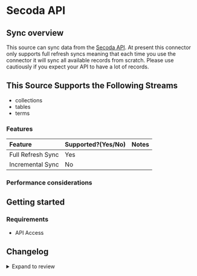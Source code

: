 # Secoda API

## Sync overview

This source can sync data from the [Secoda API](https://docs.secoda.co/secoda-api). At present this connector only supports full refresh syncs meaning that each time you use the connector it will sync all available records from scratch. Please use cautiously if you expect your API to have a lot of records.

## This Source Supports the Following Streams

- collections
- tables
- terms

### Features

| Feature           | Supported?\(Yes/No\) | Notes |
| :---------------- | :------------------- | :---- |
| Full Refresh Sync | Yes                  |       |
| Incremental Sync  | No                   |       |

### Performance considerations

## Getting started

### Requirements

- API Access

## Changelog

<details>
  <summary>Expand to review</summary>

| Version | Date       | Pull Request                                              | Subject                                  |
| :------ | :--------- | :-------------------------------------------------------- | :--------------------------------------- |
| 0.2.15 | 2025-02-08 | [53486](https://github.com/airbytehq/airbyte/pull/53486) | Update dependencies |
| 0.2.14 | 2025-02-01 | [53024](https://github.com/airbytehq/airbyte/pull/53024) | Update dependencies |
| 0.2.13 | 2025-01-25 | [52488](https://github.com/airbytehq/airbyte/pull/52488) | Update dependencies |
| 0.2.12 | 2025-01-18 | [51870](https://github.com/airbytehq/airbyte/pull/51870) | Update dependencies |
| 0.2.11 | 2025-01-11 | [51322](https://github.com/airbytehq/airbyte/pull/51322) | Update dependencies |
| 0.2.10 | 2024-12-28 | [50692](https://github.com/airbytehq/airbyte/pull/50692) | Update dependencies |
| 0.2.9 | 2024-12-21 | [50271](https://github.com/airbytehq/airbyte/pull/50271) | Update dependencies |
| 0.2.8 | 2024-12-14 | [49691](https://github.com/airbytehq/airbyte/pull/49691) | Update dependencies |
| 0.2.7 | 2024-12-12 | [49362](https://github.com/airbytehq/airbyte/pull/49362) | Update dependencies |
| 0.2.6 | 2024-12-11 | [49076](https://github.com/airbytehq/airbyte/pull/49076) | Starting with this version, the Docker image is now rootless. Please note that this and future versions will not be compatible with Airbyte versions earlier than 0.64 |
| 0.2.5 | 2024-11-05 | [48360](https://github.com/airbytehq/airbyte/pull/48360) | Revert to source-declarative-manifest v5.17.0 |
| 0.2.4 | 2024-11-05 | [48337](https://github.com/airbytehq/airbyte/pull/48337) | Update dependencies |
| 0.2.3 | 2024-10-29 | [47908](https://github.com/airbytehq/airbyte/pull/47908) | Update dependencies |
| 0.2.2 | 2024-10-28 | [47566](https://github.com/airbytehq/airbyte/pull/47566) | Update dependencies |
| 0.2.1 | 2024-08-16 | [44196](https://github.com/airbytehq/airbyte/pull/44196) | Bump source-declarative-manifest version |
| 0.2.0 | 2024-08-14 | [44074](https://github.com/airbytehq/airbyte/pull/44074) | Refactor connector to manifest-only format |
| 0.1.14 | 2024-08-12 | [43864](https://github.com/airbytehq/airbyte/pull/43864) | Update dependencies |
| 0.1.13 | 2024-08-10 | [43631](https://github.com/airbytehq/airbyte/pull/43631) | Update dependencies |
| 0.1.12 | 2024-08-03 | [43097](https://github.com/airbytehq/airbyte/pull/43097) | Update dependencies |
| 0.1.11 | 2024-07-27 | [42829](https://github.com/airbytehq/airbyte/pull/42829) | Update dependencies |
| 0.1.10 | 2024-07-20 | [42189](https://github.com/airbytehq/airbyte/pull/42189) | Update dependencies |
| 0.1.9 | 2024-07-13 | [41723](https://github.com/airbytehq/airbyte/pull/41723) | Update dependencies |
| 0.1.8 | 2024-07-10 | [41459](https://github.com/airbytehq/airbyte/pull/41459) | Update dependencies |
| 0.1.7 | 2024-07-09 | [41202](https://github.com/airbytehq/airbyte/pull/41202) | Update dependencies |
| 0.1.6 | 2024-07-06 | [40848](https://github.com/airbytehq/airbyte/pull/40848) | Update dependencies |
| 0.1.5 | 2024-06-25 | [40266](https://github.com/airbytehq/airbyte/pull/40266) | Update dependencies |
| 0.1.4 | 2024-06-22 | [39983](https://github.com/airbytehq/airbyte/pull/39983) | Update dependencies |
| 0.1.3 | 2024-06-05 | [38932](https://github.com/airbytehq/airbyte/pull/38932) | Make connector compatible with builder |
| 0.1.2 | 2024-06-04 | [38957](https://github.com/airbytehq/airbyte/pull/38957) | [autopull] Upgrade base image to v1.2.1 |
| 0.1.1 | 2024-05-21 | [38530](https://github.com/airbytehq/airbyte/pull/38530) | [autopull] base image + poetry + up_to_date |
| 0.1.0   | 2022-10-27 | [#18378](https://github.com/airbytehq/airbyte/pull/18378) | 🎉 New Source: Secoda API [low-code CDK] |

</details>
